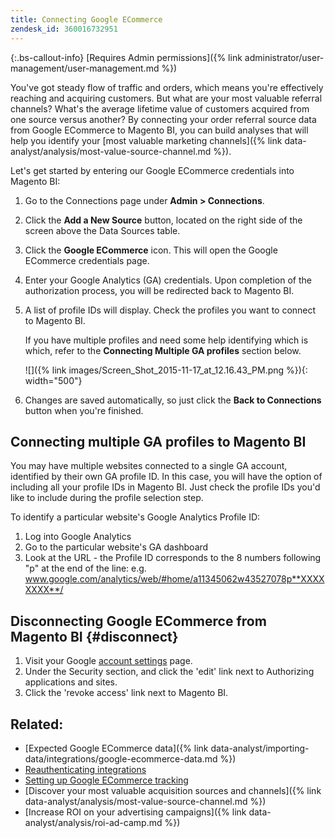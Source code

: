 ```yaml
---
title: Connecting Google ECommerce
zendesk_id: 360016732951
---
```


{:.bs-callout-info}
[Requires Admin permissions]({% link administrator/user-management/user-management.md %})

You\'ve got steady flow of traffic and orders, which means you\'re effectively reaching and acquiring customers. But what are your most valuable referral channels? What\'s the average lifetime value of customers acquired from one source versus another? By connecting your order referral source data from Google ECommerce to Magento BI, you can build analyses that will help you identify your [most valuable marketing channels]({% link data-analyst/analysis/most-value-source-channel.md %}).

Let\'s get started by entering our Google ECommerce credentials into Magento BI:

1. Go to the Connections page under **Admin &gt; Connections**.
1. Click the **Add a New Source** button, located on the right side of the screen above the Data Sources table.
1. Click the **Google ECommerce** icon. This will open the Google ECommerce credentials page.
1. Enter your Google Analytics (GA) credentials. Upon completion of the authorization process, you will be redirected back to Magento BI.
1. A list of profile IDs will display. Check the profiles you want to connect to Magento BI.

     If you have multiple profiles and need some help identifying which is which, refer to the **Connecting Multiple GA profiles** section below.

     ![]({% link images/Screen_Shot_2015-11-17_at_12.16.43_PM.png %}){: width="500"}

1. Changes are saved automatically, so just click the **Back to Connections** button when you\'re finished.

## Connecting multiple GA profiles to Magento BI

You may have multiple websites connected to a single GA account, identified by their own GA profile ID. In this case, you will have the option of including all your profile IDs in Magento BI. Just check the profile IDs you\'d like to include during the profile selection step.

To identify a particular website\'s Google Analytics Profile ID:

1. Log into Google Analytics
1. Go to the particular website\'s GA dashboard
1. Look at the URL - the Profile ID corresponds to the 8 numbers following \"p\" at the end of the line: e.g. www.google.com/analytics/web/#home/a11345062w43527078p**XXXXXXXX**/

## Disconnecting Google ECommerce from Magento BI {#disconnect}

1. Visit your Google [account settings](https://www.google.com/accounts/) page.
1. Under the Security section,  and click the \'edit\' link next to Authorizing applications and sites.
1. Click the \'revoke access\' link next to Magento BI.

## Related:

* [Expected Google ECommerce data]({% link data-analyst/importing-data/integrations/google-ecommerce-data.md %})
* [Reauthenticating integrations](https://support.magento.com/hc/en-us/articles/360016733151)
* [Setting up Google ECommerce tracking](https://support.google.com/analytics/answer/1009612?hl=en)
* [Discover your most valuable acquisition sources and channels]({% link data-analyst/analysis/most-value-source-channel.md %})
* [Increase ROI on your advertising campaigns]({% link data-analyst/analysis/roi-ad-camp.md %})
